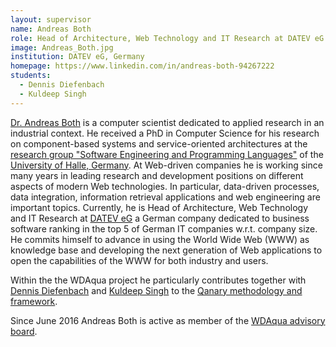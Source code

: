 ```yaml
---
layout: supervisor
name: Andreas Both
role: Head of Architecture, Web Technology and IT Research at DATEV eG (Germany)
image: Andreas_Both.jpg
institution: DATEV eG, Germany
homepage: https://www.linkedin.com/in/andreas-both-94267222
students:
  - Dennis Diefenbach
  - Kuldeep Singh
---
```

<a href="https://www.linkedin.com/in/andreas-both-94267222">Dr. Andreas Both</a> is a computer scientist dedicated to applied research in an industrial context. He received a PhD in Computer Science for his research on component-based systems and service-oriented architectures at the <a href="http://swt.informatik.uni-halle.de/">research group "Software Engineering and Programming Languages"</a> of the <a href="http://www.uni-halle.de/?lang=en">University of Halle, Germany</a>. 
At Web-driven companies he is working since many years in leading research and development positions on different aspects of modern Web technologies. In particular, data-driven processes, data integration, information retrieval applications and web engineering are important topics. Currently, he is Head of Architecture, Web Technology and IT Research at <a href="http://www.datev.com">DATEV eG</a> a German company dedicated to business software ranking in the top 5 of German IT companies w.r.t. company size. 
He commits himself to advance in using the World Wide Web (WWW) as knowledge base and developing the next generation of Web applications to open the capabilities of the WWW for both industry and users.

Within the the WDAqua project he particularly contributes together with <a href="/students/dennis-diefenbach/">Dennis Diefenbach</a> and <a href="/students/kuldeep-singh/">Kuldeep Singh</a> to the <a href="https://github.com/WDAqua/Qanary#readme">Qanary methodology and framework</a>. 

Since June 2016 Andreas Both is active as member of the <a href="/people/#advisors">WDAqua advisory board</a>. 
